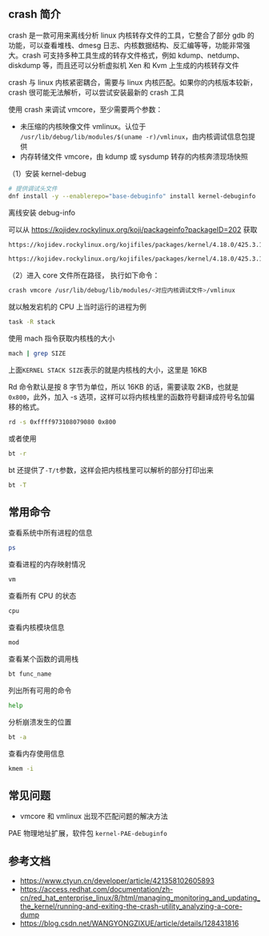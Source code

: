 ## crash 简介

crash 是一款可用来离线分析 linux 内核转存文件的工具，它整合了部分 gdb 的功能，可以查看堆栈、dmesg 日志、内核数据结构、反汇编等等，功能非常强大。crash 可支持多种工具生成的转存文件格式，例如 kdump、netdump、diskdump 等，而且还可以分析虚拟机 Xen 和 Kvm 上生成的内核转存文件

crash 与 linux 内核紧密耦合，需要与 linux 内核匹配。如果你的内核版本较新，crash 很可能无法解析，可以尝试安装最新的 crash 工具

使用 crash 来调试 vmcore，至少需要两个参数：

- 未压缩的内核映像文件 vmlinux。认位于 `/usr/lib/debug/lib/modules/$(uname -r)/vmlinux`，由内核调试信息包提供
- 内存转储文件 vmcore，由 kdump 或 sysdump 转存的内核奔溃现场快照

（1）安装 kernel-debug

```bash
# 提供调试头文件
dnf install -y --enablerepo="base-debuginfo" install kernel-debuginfo
```

离线安装 debug-info

可以从 <https://kojidev.rockylinux.org/koji/packageinfo?packageID=202> 获取

```bash
https://kojidev.rockylinux.org/kojifiles/packages/kernel/4.18.0/425.3.1.el8/x86_64/kernel-debuginfo-4.18.0-425.3.1.el8.x86_64.rpm

https://kojidev.rockylinux.org/kojifiles/packages/kernel/4.18.0/425.3.1.el8/x86_64/kernel-debuginfo-common-x86_64-4.18.0-425.3.1.el8.x86_64.rpm
```

（2）进入 core 文件所在路径， 执行如下命令：

```bash
crash vmcore /usr/lib/debug/lib/modules/<对应内核调试文件>/vmlinux
```

就以触发宕机的 CPU 上当时运行的进程为例

```bash
task -R stack
```

使用 mach 指令获取内核栈的大小

```bash
mach | grep SIZE
```

上面`KERNEL STACK SIZE`表示的就是内核栈的大小，这里是 16KB

Rd 命令默认是按 8 字节为单位，所以 16KB 的话，需要读取 2KB，也就是 `0x800`，此外，加入 -s 选项，这样可以将内核栈里的函数符号翻译成符号名加偏移的格式。

```bash
rd -s 0xffff973108079080 0x800
```

或者使用

```bash
bt -r
```

bt 还提供了`-T/t`参数，这样会把内核栈里可以解析的部分打印出来

```bash
bt -T
```

## 常用命令

查看系统中所有进程的信息

```bash
ps
```

查看进程的内存映射情况

```bash
vm
```

查看所有 CPU 的状态

```bash
cpu
```

查看内核模块信息

```bash
mod
```

查看某个函数的调用栈

```bash
bt func_name
```

列出所有可用的命令

```bash
help
```

分析崩溃发生的位置

```bash
bt -a
```

查看内存使用信息

```bash
kmem -i
```

## 常见问题

- vmcore 和 vmlinux 出现不匹配问题的解决方法

PAE 物理地址扩展，软件包 `kernel-PAE-debuginfo`

## 参考文档

- <https://www.ctyun.cn/developer/article/421358102605893>
- <https://access.redhat.com/documentation/zh-cn/red_hat_enterprise_linux/8/html/managing_monitoring_and_updating_the_kernel/running-and-exiting-the-crash-utility_analyzing-a-core-dump>
- <https://blog.csdn.net/WANGYONGZIXUE/article/details/128431816>
